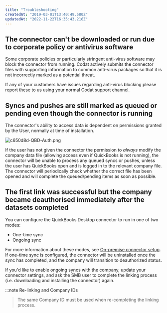 ```yaml
---
title: "Troubleshooting"
createdAt: "2019-03-01T13:40:49.580Z"
updatedAt: "2022-11-22T16:35:43.216Z"
---
```


## The connector can't be downloaded or run due to corporate policy or antivirus software

Some corporate policies or particularly stringent anti-virus software may block the connector from running. Codat actively submits the connector files with supporting information to common anti-virus packages so that it is not incorrectly marked as a potential threat.

If any of your customers have issues regarding anti-virus blocking please report these to us using your normal Codat support channel.

## Syncs and pushes are still marked as queued or pending even though the connector is running

The connector's ability to access data is dependent on permissions granted by the User, normally at time of installation.

![](/img/old/f336207-c650d8d-QBD-Auth.png "c650d8d-QBD-Auth.png")

If the user has not given the connector the permission to _always_ modify the company data file (allowing access even if QuickBooks is not running), the connector will be unable to process any queued syncs or pushes, unless the user has QuickBooks open and is logged in to the relevant company file. The connector will periodically check whether the correct file has been opened and will complete the queued/pending items as soon as possible.

## The first link was successful but the company became deauthorised immediately after the datasets completed

You can configure the QuickBooks Desktop connector to run in one of two modes:

- One-time sync
- Ongoing sync

For more information about these modes, see [On-premise connector setup](/offline-connectors). If one-time sync is configured, the connector will be uninstalled once the sync has completed, and the company will transition to deauthorized status.

If you'd like to enable ongoing syncs with the company, update your connector settings, and ask the SMB user to complete the linking process (i.e. downloading and installing the connector) again.

:::note Re-linking and Company IDs

> The same Company ID must be used when re-completing the linking process.
